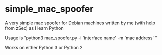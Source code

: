 # simple_mac_spoofer
A very simple mac spoofer for Debian machines written by me (with help from zSec) as I learn Python


Usage is "python3 mac_spoofer.py -i 'interface name' -m 'mac address' "

Works on either Python 3 or Python 2
